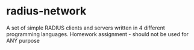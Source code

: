 radius-network
==============

A set of simple RADIUS clients and servers written in 4 different programming languages. Homework assignment - should not be used for ANY purpose 
